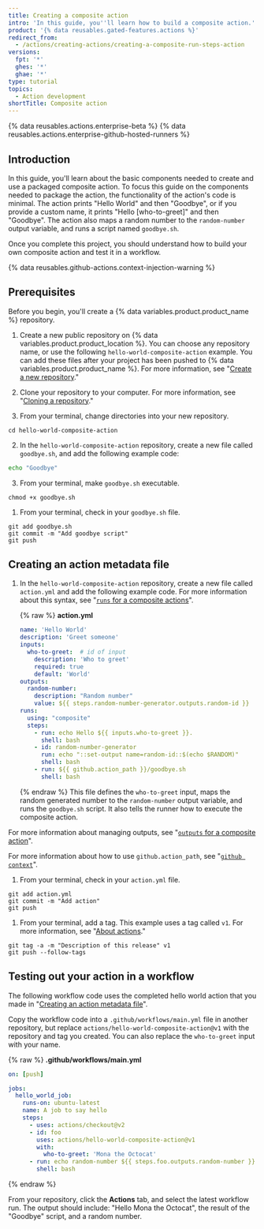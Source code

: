 ```yaml
---
title: Creating a composite action
intro: 'In this guide, you''ll learn how to build a composite action.'
product: '{% data reusables.gated-features.actions %}'
redirect_from:
  - /actions/creating-actions/creating-a-composite-run-steps-action
versions:
  fpt: '*'
  ghes: '*'
  ghae: '*'
type: tutorial
topics:
  - Action development
shortTitle: Composite action
---
```


{% data reusables.actions.enterprise-beta %}
{% data reusables.actions.enterprise-github-hosted-runners %}

## Introduction

In this guide, you'll learn about the basic components needed to create and use a packaged composite action. To focus this guide on the components needed to package the action, the functionality of the action's code is minimal. The action prints "Hello World" and then "Goodbye",  or if you provide a custom name, it prints "Hello [who-to-greet]" and then "Goodbye". The action also maps a random number to the `random-number` output variable, and runs a script named `goodbye.sh`.

Once you complete this project, you should understand how to build your own composite action and test it in a workflow.

{% data reusables.github-actions.context-injection-warning %}

## Prerequisites

Before you begin, you'll create a {% data variables.product.product_name %} repository.

1. Create a new public repository on {% data variables.product.product_location %}. You can choose any repository name, or use the following `hello-world-composite-action` example. You can add these files after your project has been pushed to {% data variables.product.product_name %}. For more information, see "[Create a new repository](/articles/creating-a-new-repository)."

1. Clone your repository to your computer. For more information, see "[Cloning a repository](/articles/cloning-a-repository)."

1. From your terminal, change directories into your new repository.

  ```shell
  cd hello-world-composite-action
  ```

2. In the `hello-world-composite-action` repository, create a new file called `goodbye.sh`, and add the following example code:

  ```bash
  echo "Goodbye"
  ```

3. From your terminal, make `goodbye.sh` executable.

  ```shell
  chmod +x goodbye.sh
  ```

1. From your terminal, check in your `goodbye.sh` file.
  ```shell
  git add goodbye.sh
  git commit -m "Add goodbye script"
  git push
  ```

## Creating an action metadata file

1. In the `hello-world-composite-action` repository, create a new file called `action.yml` and add the following example code. For more information about this syntax, see "[`runs` for a composite actions](/actions/creating-actions/metadata-syntax-for-github-actions#runs-for-composite-actions)".

    {% raw %}
    **action.yml**
    ```yaml
    name: 'Hello World'
    description: 'Greet someone'
    inputs:
      who-to-greet:  # id of input
        description: 'Who to greet'
        required: true
        default: 'World'
    outputs:
      random-number:
        description: "Random number"
        value: ${{ steps.random-number-generator.outputs.random-id }}
    runs:
      using: "composite"
      steps:
        - run: echo Hello ${{ inputs.who-to-greet }}.
          shell: bash
        - id: random-number-generator
          run: echo "::set-output name=random-id::$(echo $RANDOM)"
          shell: bash
        - run: ${{ github.action_path }}/goodbye.sh
          shell: bash
    ```
    {% endraw %}
  This file defines the `who-to-greet` input, maps the random generated number to the `random-number` output variable, and runs the `goodbye.sh` script. It also tells the runner how to execute the composite action.

  For more information about managing outputs, see "[`outputs` for a composite action](/actions/creating-actions/metadata-syntax-for-github-actions#outputs-for-composite-actions)".

  For more information about how to use `github.action_path`, see "[`github context`](/actions/reference/context-and-expression-syntax-for-github-actions#github-context)".

1. From your terminal, check in your `action.yml` file.

  ```shell
  git add action.yml
  git commit -m "Add action"
  git push
  ```

1. From your terminal, add a tag. This example uses a tag called `v1`. For more information, see "[About actions](/actions/creating-actions/about-actions#using-release-management-for-actions)."

  ```shell
  git tag -a -m "Description of this release" v1
  git push --follow-tags
  ```

## Testing out your action in a workflow

The following workflow code uses the completed hello world action that you made in "[Creating an action metadata file](/actions/creating-actions/creating-a-composite-action#creating-an-action-metadata-file)".

Copy the workflow code into a `.github/workflows/main.yml` file in another repository, but replace `actions/hello-world-composite-action@v1` with the repository and tag you created. You can also replace the `who-to-greet` input with your name.

{% raw %}
**.github/workflows/main.yml**
```yaml
on: [push]

jobs:
  hello_world_job:
    runs-on: ubuntu-latest
    name: A job to say hello
    steps:
      - uses: actions/checkout@v2
      - id: foo
        uses: actions/hello-world-composite-action@v1
        with:
          who-to-greet: 'Mona the Octocat'
      - run: echo random-number ${{ steps.foo.outputs.random-number }}
        shell: bash
```
{% endraw %}

From your repository, click the **Actions** tab, and select the latest workflow run. The output should include: "Hello Mona the Octocat", the result of the "Goodbye" script, and a random number.
